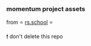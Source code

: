 ### momentum project assets
from  :star: [rs.school](https://rs.school/) :star:

:heavy_exclamation_mark: don't delete this repo  
